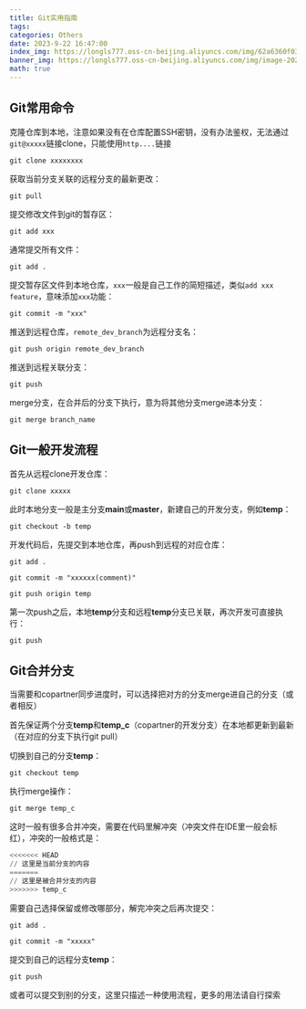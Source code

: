 ```yaml
---
title: Git实用指南
tags: 
categories: Others
date: 2023-9-22 16:47:00
index_img: https://longls777.oss-cn-beijing.aliyuncs.com/img/62a6360f03a870b920cbfd41.png
banner_img: https://longls777.oss-cn-beijing.aliyuncs.com/img/image-20230922174528787.png
math: true
---
```


## Git常用命令

克隆仓库到本地，注意如果没有在仓库配置SSH密钥，没有办法鉴权，无法通过`git@xxxxx`链接clone，只能使用`http....`链接

`git clone xxxxxxxx`

获取当前分支关联的远程分支的最新更改：

`git pull`

提交修改文件到git的暂存区：

`git add xxx`

通常提交所有文件：

`git add .`

提交暂存区文件到本地仓库，`xxx`一般是自己工作的简短描述，类似`add xxx feature`，意味添加`xxx`功能：

`git commit -m "xxx"`

推送到远程仓库，`remote_dev_branch`为远程分支名：

`git push origin remote_dev_branch`

推送到远程关联分支：

`git push`

merge分支，在合并后的分支下执行，意为将其他分支merge进本分支：

`git merge branch_name`



## Git一般开发流程

首先从远程clone开发仓库：

`git clone xxxxx`

此时本地分支一般是主分支**main**或**master**，新建自己的开发分支，例如**temp**：

`git checkout -b temp`

开发代码后，先提交到本地仓库，再push到远程的对应仓库：

`git add .`

`git commit -m "xxxxxx(comment)"`

`git push origin temp`

第一次push之后，本地**temp**分支和远程**temp**分支已关联，再次开发可直接执行：

`git push`

## Git合并分支

当需要和copartner同步进度时，可以选择把对方的分支merge进自己的分支（或者相反）

首先保证两个分支**temp**和**temp_c**（copartner的开发分支）在本地都更新到最新（在对应的分支下执行git pull）

切换到自己的分支**temp**：

`git checkout temp`

执行merge操作：

`git merge temp_c`

这时一般有很多合并冲突，需要在代码里解冲突（冲突文件在IDE里一般会标红），冲突的一般格式是：

```python
<<<<<<< HEAD
// 这里是当前分支的内容
=======
// 这里是被合并分支的内容
>>>>>>> temp_c
```

需要自己选择保留或修改哪部分，解完冲突之后再次提交：

`git add .`

`git commit -m "xxxxx"`

提交到自己的远程分支**temp**：

`git push`

或者可以提交到别的分支，这里只描述一种使用流程，更多的用法请自行探索